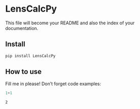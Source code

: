 LensCalcPy
================

<!-- WARNING: THIS FILE WAS AUTOGENERATED! DO NOT EDIT! -->

This file will become your README and also the index of your
documentation.

## Install

``` sh
pip install LensCalcPy
```

## How to use

Fill me in please! Don’t forget code examples:

``` python
1+1
```

    2
